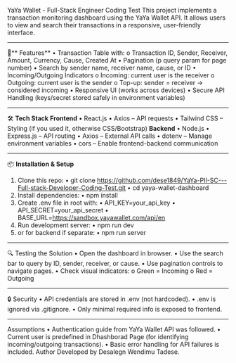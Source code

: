 YaYa Wallet - Full-Stack Engineer Coding Test
This project implements a transaction monitoring dashboard using the YaYa Wallet API. It allows users to view and search their transactions in a responsive, user-friendly interface.
________________________________________
🚀** Features**
•	Transaction Table with:
      o	Transaction ID, Sender, Receiver, Amount, Currency, Cause, Created At
•	Pagination (p query param for page number)
•	Search by sender name, receiver name, cause, or ID
•	Incoming/Outgoing Indicators
      o	Incoming: current user is the receiver
      o	Outgoing: current user is the sender
      o	Top-up: sender = receiver → considered incoming
•	Responsive UI (works across devices)
•	Secure API Handling (keys/secret stored safely in environment variables)
________________________________________
🛠 **Tech Stack**
**Frontend**
      •	React.js
      •	Axios – API requests
      •	Tailwind CSS – Styling (if you used it, otherwise CSS/Bootstrap)
**Backend**
        •	Node.js
        •	Express.js – API routing
        •	Axios – External API calls
        •	dotenv – Manage environment variables
        •	cors – Enable frontend-backend communication
________________________________________
📦 **Installation & Setup**
1.	Clone this repo:
    •	git clone https://github.com/dese1849/YaYa-PII-SC---Full-stack-Developer-Coding-Test.git
    •	cd yaya-wallet-dashboard
2.	Install dependencies:
    •	npm install
3.	Create .env file in root with:
    •	API_KEY=your_api_key
    •	API_SECRET=your_api_secret
    •	BASE_URL=https://sandbox.yayawallet.com/api/en
4.	Run development server:
    •	npm run dev
5.	or for backend if separate:
    •		npm run server
________________________________________
🔍 Testing the Solution
    •	Open the dashboard in browser.
    •	Use the search bar to query by ID, sender, receiver, or cause.
    •	Use pagination controls to navigate pages.
    •	Check visual indicators:
            o	Green = Incoming
            o	Red = Outgoing
________________________________________
🔒 Security
    •	API credentials are stored in .env (not hardcoded).
    •   .env is ignored via .gitignore.
    •	 Only minimal required info is exposed to frontend.
________________________________________
Assumptions
    •	Authentication guide from YaYa Wallet API was followed.
    •	Current user is predefined in Dhashborad Page (for identifying incoming/outgoing transactions).
    •	Basic error handling for API failures is included.
Author
Developed by Desalegn Wendimu Tadese.




